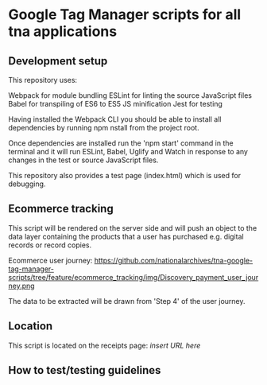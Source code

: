# Google Tag Manager scripts for all tna applications

## Development setup

This repository uses:

Webpack for module bundling
ESLint for linting the source JavaScript files
Babel for transpiling of ES6 to ES5
JS minification
Jest for testing

Having installed the Webpack CLI you should be able to install all dependencies by running npm nstall from the project root.

Once dependencies are installed run the 'npm start' command in the terminal and it will run ESLint, Babel, Uglify and Watch in response to any changes in the test or source JavaScript files.

This repository also provides a test page (index.html) which is used for debugging.

## Ecommerce tracking

This script will be rendered on the server side and will push an object to the data layer containing the products that a user has purchased e.g. digital records or record copies.

Ecommerce user journey: https://github.com/nationalarchives/tna-google-tag-manager-scripts/tree/feature/ecommerce_tracking/img/Discovery_payment_user_journey.png

The data to be extracted will be drawn from 'Step 4' of the user journey.

## Location

This script is located on the receipts page: *insert URL here*

## How to test/testing guidelines

